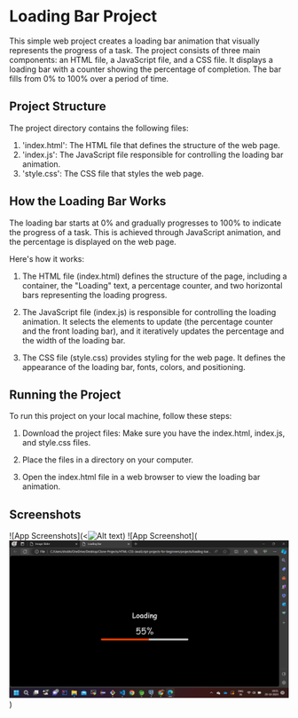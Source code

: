 
# Loading Bar Project

This simple web project creates a loading bar animation that visually represents the progress of a task. The project consists of three main components: an HTML file, a JavaScript file, and a CSS file. It displays a loading bar with a counter showing the percentage of completion. The bar fills from 0% to 100% over a period of time.


## Project Structure
The project directory contains the following files:

1. 'index.html': The HTML file that defines the structure of the web page.
2. 'index.js': The JavaScript file responsible for controlling the loading bar animation.
3. 'style.css': The CSS file that styles the web page.
## How the Loading Bar Works

The loading bar starts at 0% and gradually progresses to 100% to indicate the progress of a task. This is achieved through JavaScript animation, and the percentage is displayed on the web page.

Here's how it works:

1. The HTML file (index.html) defines the structure of the page, including a container, the "Loading" text, a percentage counter, and two horizontal bars representing the loading progress.

2. The JavaScript file (index.js) is responsible for controlling the loading animation. It selects the elements to update (the percentage counter and the front loading bar), and it iteratively updates the percentage and the width of the loading bar.

3. The CSS file (style.css) provides styling for the web page. It defines the appearance of the loading bar, fonts, colors, and positioning.


## Running the Project
To run this project on your local machine, follow these steps:

1. Download the project files: Make sure you have the index.html, index.js, and style.css files.

2. Place the files in a directory on your computer.

3. Open the index.html file in a web browser to view the loading bar animation.


## Screenshots

![App Screenshots](<![Alt text](<Screenshot (165).png>))
![App Screenshot](![Alt text](<Screenshot (166).png>))

